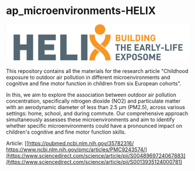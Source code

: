 # ap_microenvironments-HELIX

<img src="HELIX.png" alt="HELIX logo" width="600"/>  

This repository contains all the materials for the research article "Childhood exposure to outdoor air pollution in different microenvironments and cognitive and fine motor function in children from six European cohorts".

In this, we aim to explore the association between outdoor air pollution concentration, specifically nitrogen dioxide (NO2) and particulate matter with an aerodynamic diameter of less than 2.5 μm (PM2.5), across various settings: home, school, and during commute. Our comprehensive approach simultaneously assesses these microenvironments and aim to identify whether specific microenvironments could have a pronounced impact on children's cognitive and fine motor function skills.

Article: [[https://pubmed.ncbi.nlm.nih.gov/35782316/ https://www.ncbi.nlm.nih.gov/pmc/articles/PMC9243574/](https://www.sciencedirect.com/science/article/pii/S0048969724067883](https://www.sciencedirect.com/science/article/pii/S0013935124000781)
